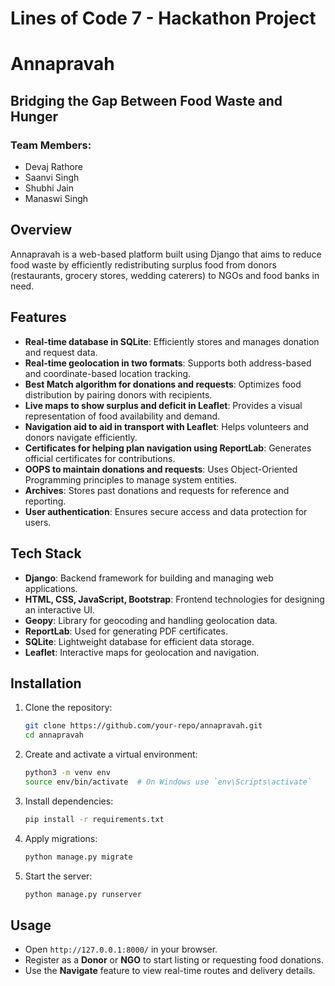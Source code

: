 # Lines of Code 7 - Hackathon Project

# Annapravah
## Bridging the Gap Between Food Waste and Hunger

### Team Members:
- Devaj Rathore
- Saanvi Singh
- Shubhi Jain
- Manaswi Singh

## Overview
Annapravah is a web-based platform built using Django that aims to reduce food waste by efficiently redistributing surplus food from donors (restaurants, grocery stores, wedding caterers) to NGOs and food banks in need. 


## Features
- **Real-time database in SQLite**: Efficiently stores and manages donation and request data.
- **Real-time geolocation in two formats**: Supports both address-based and coordinate-based location tracking.
- **Best Match algorithm for donations and requests**: Optimizes food distribution by pairing donors with recipients.
- **Live maps to show surplus and deficit in Leaflet**: Provides a visual representation of food availability and demand.
- **Navigation aid to aid in transport with Leaflet**: Helps volunteers and donors navigate efficiently.
- **Certificates for helping plan navigation using ReportLab**: Generates official certificates for contributions.
- **OOPS to maintain donations and requests**: Uses Object-Oriented Programming principles to manage system entities.
- **Archives**: Stores past donations and requests for reference and reporting.
- **User authentication**: Ensures secure access and data protection for users.


## Tech Stack
- **Django**: Backend framework for building and managing web applications.
- **HTML, CSS, JavaScript, Bootstrap**: Frontend technologies for designing an interactive UI.
- **Geopy**: Library for geocoding and handling geolocation data.
- **ReportLab**: Used for generating PDF certificates.
- **SQLite**: Lightweight database for efficient data storage.
- **Leaflet**: Interactive maps for geolocation and navigation.



## Installation
1. Clone the repository:
   ```bash
   git clone https://github.com/your-repo/annapravah.git
   cd annapravah
   ```
2. Create and activate a virtual environment:
   ```bash
   python3 -m venv env
   source env/bin/activate  # On Windows use `env\Scripts\activate`
   ```
3. Install dependencies:
   ```bash
   pip install -r requirements.txt
   ```
4. Apply migrations:
   ```bash
   python manage.py migrate
   ```
5. Start the server:
   ```bash
   python manage.py runserver
   ```

## Usage
- Open `http://127.0.0.1:8000/` in your browser.
- Register as a **Donor** or **NGO** to start listing or requesting food donations.
- Use the **Navigate** feature to view real-time routes and delivery details.


<!-- ### PROJECT STRUCTURE:
\annapravah/
│── annapravah/           # Project settings
│── foodapp/              # Your app (Create with `python manage.py startapp foodapp`)
│   │── templates/        # Store all HTML files here
│   │   │── base.html     # Common layout (navbar, footer, etc.)
│   │   │── home.html     # Homepage
│   │   │── donor_dashboard.html
│   │   │── claimer_dashboard.html
│   │   │── ai_matching.html
│   │   │── logistics.html
│   │   │── admin_panel.html
│   │   │── monitor_matches.html
│   │   │── request_food.html
│── manage.py
│── db.sqlite3 -->
